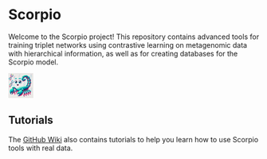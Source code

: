 # Scorpio

Welcome to the Scorpio project! This repository contains advanced tools for training triplet networks using contrastive learning on metagenomic data with hierarchical information, as well as for creating databases for the Scorpio model. 

<img src="scorpio_logo.webp" alt="Scorpio Logo" width="50" height="50">

## Tutorials

The [GitHub Wiki](https://github.com/MsAlEhR/Scorpio/wiki) also contains tutorials to help you learn how to use Scorpio tools with real data.
